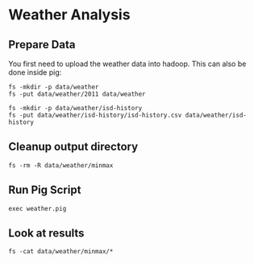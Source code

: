 # Weather Analysis

## Prepare Data

You first need to upload the weather data into hadoop. This can also be done inside pig:

    fs -mkdir -p data/weather
    fs -put data/weather/2011 data/weather

    fs -mkdir -p data/weather/isd-history
    fs -put data/weather/isd-history/isd-history.csv data/weather/isd-history

## Cleanup output directory

    fs -rm -R data/weather/minmax

## Run Pig Script

    exec weather.pig

## Look at results

    fs -cat data/weather/minmax/*

